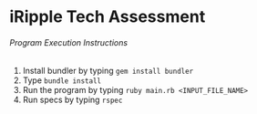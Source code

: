 # iRipple Tech Assessment

###### Program Execution Instructions

1. Install bundler by typing `gem install bundler`
2. Type `bundle install`
3. Run the program by typing `ruby main.rb <INPUT_FILE_NAME>`
4. Run specs by typing `rspec`